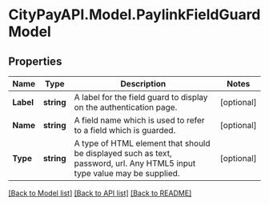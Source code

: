 # CityPayAPI.Model.PaylinkFieldGuardModel

## Properties

Name | Type | Description | Notes
------------ | ------------- | ------------- | -------------
**Label** | **string** | A label for the field guard to display on the authentication page. | [optional] 
**Name** | **string** | A field name which is used to refer to a field which is guarded. | [optional] 
**Type** | **string** | A type of HTML element that should be displayed such as text, password, url. Any HTML5 input type value may be supplied. | [optional] 

[[Back to Model list]](../README.md#documentation-for-models) [[Back to API list]](../README.md#documentation-for-api-endpoints) [[Back to README]](../README.md)

